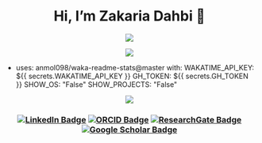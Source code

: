 <h1 align="center"> Hi, I’m Zakaria Dahbi 👋
 </h1>


 <!--![Profile views](https://gpvc.arturio.dev/dahbiz)
 <!-- - 🌱 I’m currently learning ... -->
<!-- -  ... -->
<!--- - 📫 How to reach me  on email... --->

<!---
dahbiz/dahbiz is a ✨ special ✨ repository because its `README.md` (this file) appears on your GitHub profile.
You can click the Preview link to take a look at your changes.

[![dahbiz's GitHub stats](https://github-readme-stats.vercel.app/api?username=dahbiz)](https://github.com/dahbiz/github-readme-stats) --->
<!-- ![dahbiz's GitHub stats](https://github-readme-stats.vercel.app/api?username=dahbiz&show_icons=true) --->
<p align="center">
  <a href="https://github.com/dahbiz/github-readme-stats">
   <img src="https://myvercel-deployment-gtjv.vercel.app/api/top-langs/?username=dahbiz&theme=transparent&layout=compact"/>
  </a>
  <br/>
</p>
<!--- [![](https://github-readme-stats.vercel.app/api?username=dahbiz&hide=issues)](https://github.com/dahbiz/github-readme-stats) --->
<p align="center">
   <img src="https://myvercel-deployment-gtjv.vercel.app/api?username=dahbiz&theme=transparent&show_icons=true&show=prs_merged_percentage"/>
</p>

<!--START_SECTION:waka-->
- uses: anmol098/waka-readme-stats@master
  with:
      WAKATIME_API_KEY: ${{ secrets.WAKATIME_API_KEY }}
      GH_TOKEN: ${{ secrets.GH_TOKEN }}
      SHOW_OS: "False"
      SHOW_PROJECTS: "False"
<!--END_SECTION:waka-->

<!-- [![GitHub Streak](https://github-readme-streak-stats.herokuapp.com/?user=dahbiz&theme=dark)](https://github.com/DenverCoder1/github-readme-streak-stats) -->

<p align="center">
  <a href="https://github.com/DenverCoder1/github-readme-streak-stats">
    <img src="https://github-readme-streak-stats.herokuapp.com/?user=dahbiz&theme=merko"/>
  </a>
  <br/>
</p>

<h3 style="text-align: center;">

[![LinkedIn Badge](https://img.shields.io/badge/LinkedIn-0A66C2?logo=linkedin&logoColor=fff&style=flat)](https://www.linkedin.com/in/zdahbi/) [![ORCID Badge](https://img.shields.io/badge/ORCID-A6CE39?logo=orcid&logoColor=fff&style=flat)](https://orcid.org/0000-0001-9933-2184) [![ResearchGate Badge](https://img.shields.io/badge/ResearchGate-0CB?logo=researchgate&logoColor=fff&style=flat)](https://www.researchgate.net/profile/Zakaria-Dahbi) [![Google Scholar Badge](https://img.shields.io/badge/Google%20Scholar-4285F4?logo=googlescholar&logoColor=fff&style=flat)](https://scholar.google.com/citations?user=R_L9mMUAAAAJ)




</h3>
